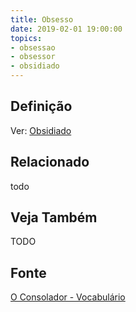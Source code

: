 ```yaml
---
title: Obsesso
date: 2019-02-01 19:00:00
topics:
- obsessao
- obsessor
- obsidiado
---
```


## Definição
Ver: [Obsidiado](../obsidiado)

## Relacionado
todo

## Veja Também
TODO

## Fonte
[O Consolador - Vocabulário](http://www.oconsolador.com.br/linkfixo/vocabulario/principal.html)
